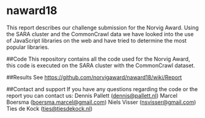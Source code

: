 naward18
========
This report describes our challenge submission for the Norvig Award. Using the SARA cluster and the CommonCrawl data we have looked into the use of JavaScript libraries on the web and have tried to determine the most popular libraries.


##Code
This repository contains all the code used for the Norvig Award, this code is executed on the SARA cluster with the CommonCrawl dataset.


##Results
See https://github.com/norvigaward/naward18/wiki/Report

##Contact and support
If you have any questions regarding the code or the report you can contact us:
Dennis Pallett (dennis@pallett.nl)
Marcel Boersma (boersma.marcel@gmail.com)
Niels Visser (nsvisser@gmail.com)
Ties de Kock (ties@tiesdekock.nl)

